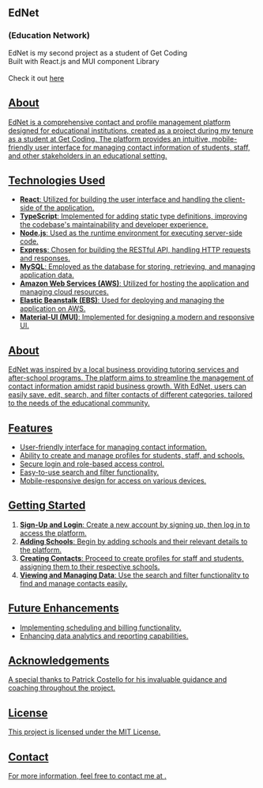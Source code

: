 

<h2>EdNet</h2>
<h3>(Education Network)</h3>
<P>EdNet is my second project as a student of Get Coding
<br>Built with React.js and MUI component Library<br>
<br>Check it out <a href="https://contactmanagement.app/">here<br></p>
<h2>About</h2>

EdNet is a comprehensive contact and profile management platform designed for educational institutions, created as a project during my tenure as a student at Get Coding. The platform provides an intuitive, mobile-friendly user interface for managing contact information of students, staff, and other stakeholders in an educational setting.


## Technologies Used

- **React**: Utilized for building the user interface and handling the client-side of the application.
- **TypeScript**: Implemented for adding static type definitions, improving the codebase's maintainability and developer experience.
- **Node.js**: Used as the runtime environment for executing server-side code.
- **Express**: Chosen for building the RESTful API, handling HTTP requests and responses.
- **MySQL**: Employed as the database for storing, retrieving, and managing application data.
- **Amazon Web Services (AWS)**: Utilized for hosting the application and managing cloud resources.
- **Elastic Beanstalk (EBS)**: Used for deploying and managing the application on AWS.
- **Material-UI (MUI)**: Implemented for designing a modern and responsive UI.

## About

EdNet was inspired by a local business providing tutoring services and after-school programs. The platform aims to streamline the management of contact information amidst rapid business growth. With EdNet, users can easily save, edit, search, and filter contacts of different categories, tailored to the needs of the educational community.

## Features

- User-friendly interface for managing contact information.
- Ability to create and manage profiles for students, staff, and schools.
- Secure login and role-based access control.
- Easy-to-use search and filter functionality.
- Mobile-responsive design for access on various devices.

## Getting Started

1. **Sign-Up and Login**: Create a new account by signing up, then log in to access the platform.
2. **Adding Schools**: Begin by adding schools and their relevant details to the platform.
3. **Creating Contacts**: Proceed to create profiles for staff and students, assigning them to their respective schools.
4. **Viewing and Managing Data**: Use the search and filter functionality to find and manage contacts easily.

## Future Enhancements

- Implementing scheduling and billing functionality.
- Enhancing data analytics and reporting capabilities.
  
## Acknowledgements

A special thanks to Patrick Costello for his invaluable guidance and coaching throughout the project.

## License

This project is licensed under the MIT License.

## Contact

For more information, feel free to contact me at <your email>.


